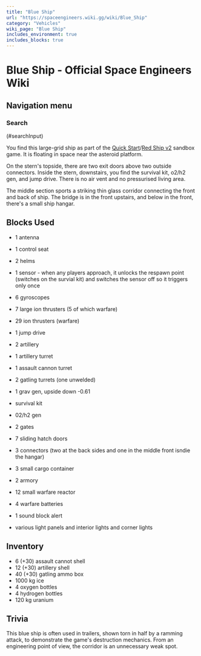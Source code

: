 ```yaml
---
title: "Blue Ship"
url: "https://spaceengineers.wiki.gg/wiki/Blue_Ship"
category: "Vehicles"
wiki_page: "Blue Ship"
includes_environment: true
includes_blocks: true
---
```


# Blue Ship - Official Space Engineers Wiki

## Navigation menu

### Search

(#searchInput)

You find this large-grid ship as part of the [Quick Start](https://spaceengineers.wiki.gg/wiki/Quick_Start "Quick Start")/[Red Ship v2](https://spaceengineers.wiki.gg/wiki/Red_Ship_v2 "Red Ship v2") sandbox game. It is floating in space near the asteroid platform.

On the stern's topside, there are two exit doors above two outside connectors. Inside the stern, downstairs, you find the survival kit, o2/h2 gen, and jump drive. There is no air vent and no pressurised living area.

The middle section sports a striking thin glass corridor connecting the front and back of ship. The bridge is in the front upstairs, and below in the front, there's a small ship hangar.

## Blocks Used

*   1 antenna
*   1 control seat
*   2 helms
*   1 sensor - when any players approach, it unlocks the respawn point (switches on the survial kit) and switches the sensor off so it triggers only once
*   6 gyroscopes
*   7 large ion thrusters (5 of which warfare)
*   29 ion thrusters (warfare)
*   1 jump drive

*   2 artillery
*   1 artillery turret
*   1 assault cannon turret
*   2 gatling turrets (one unwelded)

*   1 grav gen, upside down -0.61
*   survival kit
*   02/h2 gen

*   2 gates
*   7 sliding hatch doors

*   3 connectors (two at the back sides and one in the middle front isndie the hangar)
*   3 small cargo container
*   2 armory

*   12 small warfare reactor
*   4 warfare batteries
*   1 sound block alert
*   various light panels and interior lights and corner lights

## Inventory

*   6 (+30) assault cannot shell
*   12 (+30) artillery shell
*   40 (+30) gatling ammo box
*   1000 kg ice
*   4 oxygen bottles
*   4 hydrogen bottles
*   120 kg uranium

## Trivia

This blue ship is often used in trailers, shown torn in half by a ramming attack, to demonstrate the game's destruction mechanics. From an engineering point of view, the corridor is an unnecessary weak spot.